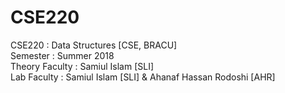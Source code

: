 # CSE220
CSE220 : Data Structures [CSE, BRACU] <br/>
Semester : Summer 2018 <br/>
Theory Faculty : Samiul Islam [SLI] <br/>
Lab Faculty : Samiul Islam [SLI] & Ahanaf Hassan Rodoshi [AHR]
